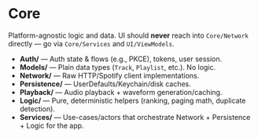 # Core

Platform-agnostic logic and data. UI should **never** reach into `Core/Network` directly — go via `Core/Services` and `UI/ViewModels`.

- **Auth/** — Auth state & flows (e.g., PKCE), tokens, user session.
- **Models/** — Plain data types (`Track`, `Playlist`, etc.). No logic.
- **Network/** — Raw HTTP/Spotify client implementations.
- **Persistence/** — UserDefaults/Keychain/disk caches.
- **Playback/** — Audio playback + waveform generation/caching.
- **Logic/** — Pure, deterministic helpers (ranking, paging math, duplicate detection).
- **Services/** — Use-cases/actors that orchestrate Network + Persistence + Logic for the app.
